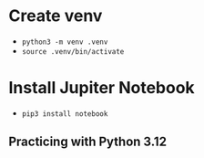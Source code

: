 # Create venv

- `python3 -m venv .venv`
- `source .venv/bin/activate`


# Install Jupiter Notebook

- `pip3 install notebook`


## Practicing with Python 3.12 
